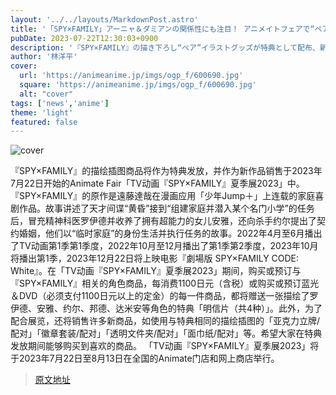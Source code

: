 ```yaml
---
layout: '../../layouts/MarkdownPost.astro'
title: '「SPY×FAMILY」アーニャ＆ダミアンの関係性にも注目！ アニメイトフェアで“ペア”がテーマの描き下ろしグッズ続々'
pubDate: 2023-07-22T12:30:03+0900
description: '『SPY×FAMILY』の描き下ろし“ペア”イラストグッズが特典として配布、新作として販売されるアニメイトフェア「TVアニメ『SPY×FAMILY』サマーフェア 2023」が、2023年7月22日より開催される。'
author: '林洋平'
cover:
  url: 'https://animeanime.jp/imgs/ogp_f/600690.jpg'
  square: 'https://animeanime.jp/imgs/ogp_f/600690.jpg'
  alt: "cover"
tags: ['news','anime']
theme: 'light'
featured: false
---
```


![cover](https://animeanime.jp/imgs/ogp_f/600690.jpg)

『SPY×FAMILY』的描绘插图商品将作为特典发放，并作为新作品销售于2023年7月22日开始的Animate Fair「TV动画『SPY×FAMILY』夏季展2023」中。『SPY×FAMILY』的原作是遠藤達哉在漫画应用「少年Jump＋」上连载的家庭喜剧作品。故事讲述了天才间谍“黄昏”接到“组建家庭并潜入某个名门小学”的任务后，冒充精神科医罗伊德并收养了拥有超能力的女儿安雅，还向杀手约尔提出了契约婚姻，他们以“临时家庭”的身份生活并执行任务的故事。2022年4月至6月播出了TV动画第1季第1季度，2022年10月至12月播出了第1季第2季度，2023年10月将播出第1季，2023年12月22日将上映电影『劇場版 SPY×FAMILY CODE: White』。在「TV动画『SPY×FAMILY』夏季展2023」期间，购买或预订与『SPY×FAMILY』相关的角色商品，每消费1100日元（含税）或购买或预订蓝光＆DVD（必须支付1100日元以上的定金）的每一件商品，都将赠送一张描绘了罗伊德、安雅、约尔、邦德、达米安等角色的特典「明信片（共4种）」。此外，为了配合展览，还将销售许多新商品，如使用与特典相同的描绘插图的「亚克力立牌/配对」「徽章套装/配对」「透明文件夹/配对」「面巾纸/配对」等。希望大家在特典发放期间能够购买到喜欢的商品。 「TV动画『SPY×FAMILY』夏季展2023」将于2023年7月22日至8月13日在全国的Animate门店和网上商店举行。

>[原文地址](https://animeanime.jp/article/2023/07/22/78760.html)  